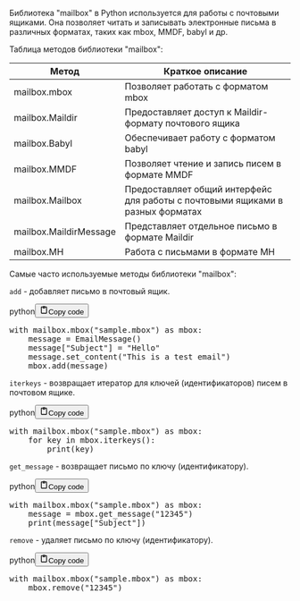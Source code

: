 <p>Библиотека "mailbox" в Python используется для работы с почтовыми ящиками.
Она позволяет читать и записывать электронные письма в различных форматах, таких как mbox, MMDF, babyl и др.</p>
<p>Таблица методов библиотеки "mailbox":</p>
<table>
<thead>
<tr>
<th>Метод</th>
<th>Краткое описание</th>
</tr>
</thead>
<tbody>
<tr>
<td>mailbox.mbox</td>
<td>Позволяет работать с форматом mbox</td>
</tr>
<tr>
<td>mailbox.Maildir</td>
<td>Предоставляет доступ к Maildir-формату почтового ящика</td>
</tr>
<tr>
<td>mailbox.Babyl</td>
<td>Обеспечивает работу с форматом babyl</td>
</tr>
<tr>
<td>mailbox.MMDF</td>
<td>Позволяет чтение и запись писем в формате MMDF</td>
</tr>
<tr>
<td>mailbox.Mailbox</td>
<td>Предоставляет общий интерфейс для работы с почтовыми ящиками в разных форматах</td>
</tr>
<tr>
<td>mailbox.MaildirMessage</td>
<td>Представляет отдельное письмо в формате Maildir</td>
</tr>
<tr>
<td>mailbox.MH</td>
<td>Работа с письмами в формате MH</td>
</tr>
</tbody>
</table>
<p>Самые часто используемые методы библиотеки "mailbox":</p>
<p><code>add</code> - добавляет письмо в почтовый ящик.</p>
<div class="code_element"><div class="lang_line"><text>python</text><button class="copy_code_button" onclick="CopyCode(this)"><svg style="width: 1.2em;height: 1.2em;" aria-hidden="true" xmlns="http://www.w3.org/2000/svg" fill="none" viewBox="0 0 24 24"><path stroke="currentColor" stroke-linecap="round" stroke-linejoin="round" stroke-width="2" d="M15 4h3a1 1 0 0 1 1 1v15a1 1 0 0 1-1 1H6a1 1 0 0 1-1-1V5a1 1 0 0 1 1-1h3m0 3h6m-5-4v4h4V3h-4Z"/></svg><text>Copy code</text></button></div><div class="code language-python"><div class="highlight"><pre><span></span><span class="k">with</span> <span class="n">mailbox</span><span class="o">.</span><span class="n">mbox</span><span class="p">(</span><span class="s2">&quot;sample.mbox&quot;</span><span class="p">)</span> <span class="k">as</span> <span class="n">mbox</span><span class="p">:</span>
    <span class="n">message</span> <span class="o">=</span> <span class="n">EmailMessage</span><span class="p">()</span>
    <span class="n">message</span><span class="p">[</span><span class="s2">&quot;Subject&quot;</span><span class="p">]</span> <span class="o">=</span> <span class="s2">&quot;Hello&quot;</span>
    <span class="n">message</span><span class="o">.</span><span class="n">set_content</span><span class="p">(</span><span class="s2">&quot;This is a test email&quot;</span><span class="p">)</span>
    <span class="n">mbox</span><span class="o">.</span><span class="n">add</span><span class="p">(</span><span class="n">message</span><span class="p">)</span>
</pre></div></div></div>

<p><code>iterkeys</code> - возвращает итератор для ключей (идентификаторов) писем в почтовом ящике.</p>
<div class="code_element"><div class="lang_line"><text>python</text><button class="copy_code_button" onclick="CopyCode(this)"><svg style="width: 1.2em;height: 1.2em;" aria-hidden="true" xmlns="http://www.w3.org/2000/svg" fill="none" viewBox="0 0 24 24"><path stroke="currentColor" stroke-linecap="round" stroke-linejoin="round" stroke-width="2" d="M15 4h3a1 1 0 0 1 1 1v15a1 1 0 0 1-1 1H6a1 1 0 0 1-1-1V5a1 1 0 0 1 1-1h3m0 3h6m-5-4v4h4V3h-4Z"/></svg><text>Copy code</text></button></div><div class="code language-python"><div class="highlight"><pre><span></span><span class="k">with</span> <span class="n">mailbox</span><span class="o">.</span><span class="n">mbox</span><span class="p">(</span><span class="s2">&quot;sample.mbox&quot;</span><span class="p">)</span> <span class="k">as</span> <span class="n">mbox</span><span class="p">:</span>
    <span class="k">for</span> <span class="n">key</span> <span class="ow">in</span> <span class="n">mbox</span><span class="o">.</span><span class="n">iterkeys</span><span class="p">():</span>
        <span class="nb">print</span><span class="p">(</span><span class="n">key</span><span class="p">)</span>
</pre></div></div></div>

<p><code>get_message</code> - возвращает письмо по ключу (идентификатору).</p>
<div class="code_element"><div class="lang_line"><text>python</text><button class="copy_code_button" onclick="CopyCode(this)"><svg style="width: 1.2em;height: 1.2em;" aria-hidden="true" xmlns="http://www.w3.org/2000/svg" fill="none" viewBox="0 0 24 24"><path stroke="currentColor" stroke-linecap="round" stroke-linejoin="round" stroke-width="2" d="M15 4h3a1 1 0 0 1 1 1v15a1 1 0 0 1-1 1H6a1 1 0 0 1-1-1V5a1 1 0 0 1 1-1h3m0 3h6m-5-4v4h4V3h-4Z"/></svg><text>Copy code</text></button></div><div class="code language-python"><div class="highlight"><pre><span></span><span class="k">with</span> <span class="n">mailbox</span><span class="o">.</span><span class="n">mbox</span><span class="p">(</span><span class="s2">&quot;sample.mbox&quot;</span><span class="p">)</span> <span class="k">as</span> <span class="n">mbox</span><span class="p">:</span>
    <span class="n">message</span> <span class="o">=</span> <span class="n">mbox</span><span class="o">.</span><span class="n">get_message</span><span class="p">(</span><span class="s2">&quot;12345&quot;</span><span class="p">)</span>
    <span class="nb">print</span><span class="p">(</span><span class="n">message</span><span class="p">[</span><span class="s2">&quot;Subject&quot;</span><span class="p">])</span>
</pre></div></div></div>

<p><code>remove</code> - удаляет письмо по ключу (идентификатору).</p>
<div class="code_element"><div class="lang_line"><text>python</text><button class="copy_code_button" onclick="CopyCode(this)"><svg style="width: 1.2em;height: 1.2em;" aria-hidden="true" xmlns="http://www.w3.org/2000/svg" fill="none" viewBox="0 0 24 24"><path stroke="currentColor" stroke-linecap="round" stroke-linejoin="round" stroke-width="2" d="M15 4h3a1 1 0 0 1 1 1v15a1 1 0 0 1-1 1H6a1 1 0 0 1-1-1V5a1 1 0 0 1 1-1h3m0 3h6m-5-4v4h4V3h-4Z"/></svg><text>Copy code</text></button></div><div class="code language-python"><div class="highlight"><pre><span></span><span class="k">with</span> <span class="n">mailbox</span><span class="o">.</span><span class="n">mbox</span><span class="p">(</span><span class="s2">&quot;sample.mbox&quot;</span><span class="p">)</span> <span class="k">as</span> <span class="n">mbox</span><span class="p">:</span>
    <span class="n">mbox</span><span class="o">.</span><span class="n">remove</span><span class="p">(</span><span class="s2">&quot;12345&quot;</span><span class="p">)</span>
</pre></div></div></div>